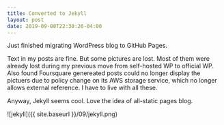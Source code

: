 ```yaml
---
title: Converted to Jekyll
layout: post
date: 2019-09-08T22:30:26-04:00
---
```

Just finished migrating WordPress blog to GitHub Pages.

Text in my posts are fine. But some pictures are lost. Most of them were already lost during my previous move from self-hosted WP to official WP. Also found Foursquare genereated posts could no longer display the pictuers due to policy change on its AWS storage service, which no longer allows external reference. I have to live with all these.

Anyway, Jekyll seems cool. Love the idea of all-static pages blog.

![jekyll]({{ site.baseurl }}/09/jekyll.png)